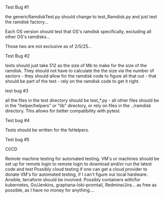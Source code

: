 
Test Bug #1

the genericRamdiskTest.py should change to test_Ramdisk.py and just test the
ramdisk factory...

Each OS version should test that OS's ramdisk specifically, excluding all other
OS's ramdisks...

Those two are not exclusive as of 2/5/25...

Test Bug #2

tests should just take 512 as the size of Mb to make for the size of the ramdisk.
They should not have to calculate the the size via the number of sectors - they
should allow for the ramdisk code to figure all that out - that should be part
of the test - rely on the ramdisk code to get it right.

test bug #3

all the files in the test directory should be test_*.py - all other files should
be in the "helper/helpers" or "lib" directory, or rely on files in the ../ramdisk
directory.  This allows for better compatibility with pytest.

Test bug #4

Tests should be written for the fsHelpers.

Test bug #5

CI/CD

Remote machine testing for automated testing.  VM's or machines should be set up for remote login to remote login to download and/or run the latest code and test Possibly cloud testing if one can get a cloud provider to donate VM's for automated testing, if I can't figure out local hardware.  Ansible, terraform should be involved.  Possibly containers with/for kubernetes, Go/Jenkins, graphana-loki-promtail, Redmine/Jira... as free as possible, as I have no money for anything....

